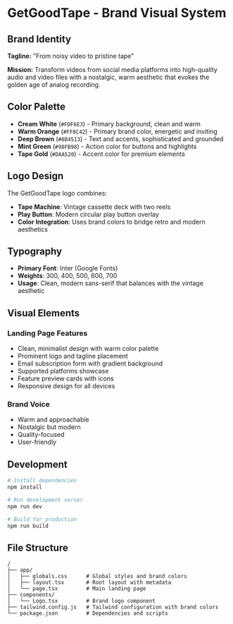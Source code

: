 # GetGoodTape - Brand Visual System

## Brand Identity

**Tagline:** "From noisy video to pristine tape"

**Mission:** Transform videos from social media platforms into high-quality audio and video files with a nostalgic, warm aesthetic that evokes the golden age of analog recording.

## Color Palette

- **Cream White** (`#FDF6E3`) - Primary background, clean and warm
- **Warm Orange** (`#FF8C42`) - Primary brand color, energetic and inviting  
- **Deep Brown** (`#8B4513`) - Text and accents, sophisticated and grounded
- **Mint Green** (`#98FB98`) - Action color for buttons and highlights
- **Tape Gold** (`#DAA520`) - Accent color for premium elements

## Logo Design

The GetGoodTape logo combines:
- **Tape Machine**: Vintage cassette deck with two reels
- **Play Button**: Modern circular play button overlay
- **Color Integration**: Uses brand colors to bridge retro and modern aesthetics

## Typography

- **Primary Font**: Inter (Google Fonts)
- **Weights**: 300, 400, 500, 600, 700
- **Usage**: Clean, modern sans-serif that balances with the vintage aesthetic

## Visual Elements

### Landing Page Features
- Clean, minimalist design with warm color palette
- Prominent logo and tagline placement
- Email subscription form with gradient background
- Supported platforms showcase
- Feature preview cards with icons
- Responsive design for all devices

### Brand Voice
- Warm and approachable
- Nostalgic but modern
- Quality-focused
- User-friendly

## Development

```bash
# Install dependencies
npm install

# Run development server
npm run dev

# Build for production
npm run build
```

## File Structure

```
/
├── app/
│   ├── globals.css      # Global styles and brand colors
│   ├── layout.tsx       # Root layout with metadata
│   └── page.tsx         # Main landing page
├── components/
│   └── Logo.tsx         # Brand logo component
├── tailwind.config.js   # Tailwind configuration with brand colors
└── package.json         # Dependencies and scripts
```